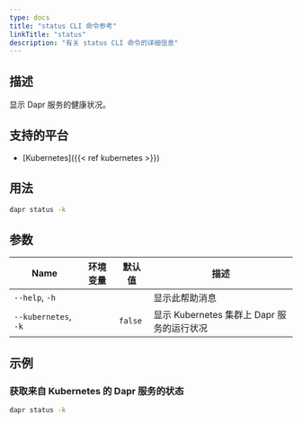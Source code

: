 ```yaml
---
type: docs
title: "status CLI 命令参考"
linkTitle: "status"
description: "有关 status CLI 命令的详细信息"
---
```


## 描述

显示 Dapr 服务的健康状况。

## 支持的平台

- [Kubernetes]({{< ref kubernetes >}})

## 用法

```bash
dapr status -k
```

## 参数

| Name                 | 环境变量 | 默认值     | 描述                             |
| -------------------- | ---- | ------- | ------------------------------ |
| `--help`, `-h`       |      |         | 显示此帮助消息                        |
| `--kubernetes`, `-k` |      | `false` | 显示 Kubernetes 集群上 Dapr 服务的运行状况 |

## 示例

### 获取来自 Kubernetes 的 Dapr 服务的状态
```bash
dapr status -k
```
